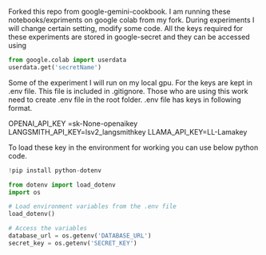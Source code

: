 Forked this repo from google-gemini-cookbook.
I am running these notebooks/expriments on google colab from my fork.
During experiments I will change certain setting, modify some code.
All the keys required for these experiments are stored in google-secret and they can be accessed using 

```py 
from google.colab import userdata
userdata.get('secretName')
```

Some of the experiment I will run on my local gpu. For the keys are kept in .env file. This file is included in .gitignore. Those who are using this work need to create .env file in the root folder. .env file has keys in following format.

OPENAI_API_KEY =sk-None-openaikey 
LANGSMITH_API_KEY=lsv2_langsmithkey
LLAMA_API_KEY=LL-Lamakey


To load these key in the environment for working you can use below python code.

```py 
!pip install python-dotenv

from dotenv import load_dotenv
import os

# Load environment variables from the .env file
load_dotenv()

# Access the variables
database_url = os.getenv('DATABASE_URL')
secret_key = os.getenv('SECRET_KEY')
```

